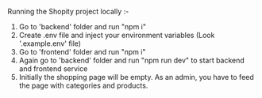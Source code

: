 Running the Shopity project locally :-

1. Go to 'backend' folder and run "npm i"
2. Create .env file and inject your environment variables (Look '.example.env' file)
3. Go to 'frontend' folder and run "npm i"
4. Again go to 'backend' folder and run "npm run dev" to start backend and frontend service
5. Initially the shopping page will be empty. As an admin, you have to feed the page with categories and products.
